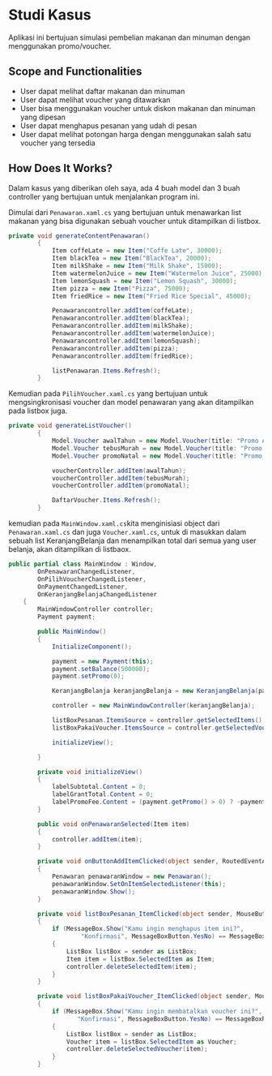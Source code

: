 # Studi Kasus

Aplikasi ini bertujuan simulasi pembelian makanan dan minuman dengan menggunakan promo/voucher.

## Scope and Functionalities

- User dapat melihat daftar makanan dan minuman
- User dapat melihat voucher yang ditawarkan
- User bisa menggunakan voucher untuk diskon makanan dan minuman yang dipesan
- User dapat menghapus pesanan yang udah di pesan
- User dapat melihat potongan harga dengan menggunakan salah satu voucher yang tersedia

## How Does It Works?

Dalam kasus yang diberikan oleh saya, ada 4 buah model dan 3 buah controller yang bertujuan untuk menjalankan program ini.

Dimulai dari `Penawaran.xaml.cs` yang bertujuan untuk menawarkan list makanan yang bisa digunakan sebuah voucher untuk ditampilkan di listbox.

```csharp
private void generateContentPenawaran()
        {
            Item coffeLate = new Item("Coffe Late", 30000);
            Item blackTea = new Item("BlackTea", 20000);
            Item milkShake = new Item("Milk Shake", 15000);
            Item watermelonJuice = new Item("Watermelon Juice", 25000);
            Item lemonSquash = new Item("Lemon Squash", 30000);
            Item pizza = new Item("Pizza", 75000);
            Item friedRice = new Item("Fried Rice Special", 45000);

            Penawarancontroller.addItem(coffeLate);
            Penawarancontroller.addItem(blackTea);
            Penawarancontroller.addItem(milkShake);
            Penawarancontroller.addItem(watermelonJuice);
            Penawarancontroller.addItem(lemonSquash);
            Penawarancontroller.addItem(pizza);
            Penawarancontroller.addItem(friedRice);

            listPenawaran.Items.Refresh();
        }
```

Kemudian pada `PilihVoucher.xaml.cs` yang bertujuan untuk mengsingkronisasi voucher dan model penawaran yang akan ditampilkan pada listbox juga.

```csharp
private void generateListVoucher()
        {
            Model.Voucher awalTahun = new Model.Voucher(title: "Promo Awal Tahun Diskon 25%", discInPercent: 25);
            Model.Voucher tebusMurah = new Model.Voucher(title: "Promo Tebus Murah Diskon 30% atau max. 30.000", discInPercent: 30);
            Model.Voucher promoNatal = new Model.Voucher(title: "Promo Natal Potongan 10000", disc: 10000);

            voucherController.addItem(awalTahun);
            voucherController.addItem(tebusMurah);
            voucherController.addItem(promoNatal);

            DaftarVoucher.Items.Refresh();
        }
```

kemudian pada `MainWindow.xaml.cs`kita menginisiasi object dari `Penawaran.xaml.cs` dan juga `Voucher.xaml.cs`, untuk di masukkan dalam sebuah list KeranjangBelanja dan menampilkan total dari semua yang user belanja, akan ditampilkan di listbaox.

```csharp
public partial class MainWindow : Window,
        OnPenawaranChangedListener,
        OnPilihVoucherChangedListener,
        OnPaymentChangedListener,
        OnKeranjangBelanjaChangedListener
    {
        MainWindowController controller;
        Payment payment;

        public MainWindow()
        {
            InitializeComponent();

            payment = new Payment(this);
            payment.setBalance(500000);
            payment.setPromo(0);

            KeranjangBelanja keranjangBelanja = new KeranjangBelanja(payment, this);

            controller = new MainWindowController(keranjangBelanja);

            listBoxPesanan.ItemsSource = controller.getSelectedItems();
            listBoxPakaiVoucher.ItemsSource = controller.getSelectedVouchers();

            initializeView();

        }

        private void initializeView()
        {
            labelSubtotal.Content = 0;
            labelGrantTotal.Content = 0;
            labelPromoFee.Content = (payment.getPromo() > 0) ? -payment.getPromo() : 0;
        }

        public void onPenawaranSelected(Item item)
        {
            controller.addItem(item);
        }

        private void onButtonAddItemClicked(object sender, RoutedEventArgs e)
        {
            Penawaran penawaranWindow = new Penawaran();
            penawaranWindow.SetOnItemSelectedListener(this);
            penawaranWindow.Show();
        }

        private void listBoxPesanan_ItemClicked(object sender, MouseButtonEventArgs e)
        {
            if (MessageBox.Show("Kamu ingin menghapus item ini?",
                    "Konfirmasi", MessageBoxButton.YesNo) == MessageBoxResult.Yes)
            {
                ListBox listBox = sender as ListBox;
                Item item = listBox.SelectedItem as Item;
                controller.deleteSelectedItem(item);
            }
        }

        private void listBoxPakaiVoucher_ItemClicked(object sender, MouseButtonEventArgs e)
        {
            if (MessageBox.Show("Kamu ingin membatalkan voucher ini?",
                   "Konfirmasi", MessageBoxButton.YesNo) == MessageBoxResult.Yes)
            {
                ListBox listBox = sender as ListBox;
                Voucher item = listBox.SelectedItem as Voucher;
                controller.deleteSelectedVoucher(item);
            }
        }
``` 
